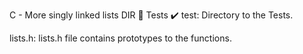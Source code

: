 C - More singly linked lists DIR 📁 Tests ✔️ test: Directory to the Tests.

lists.h: lists.h file contains prototypes to the functions.
